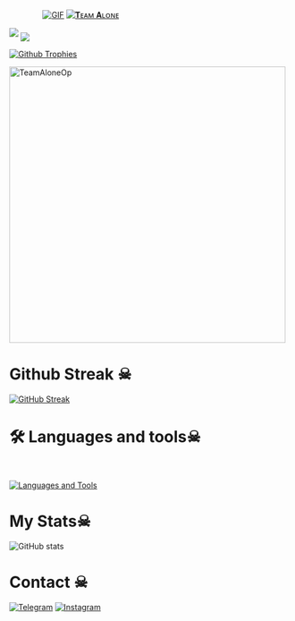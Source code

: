  ㅤ ㅤ ㅤㅤ[![GIF](https://github.com/TeamAloneOp/TeamAloneOp/blob/main/TeamAloneOp.gif)](https://github.com/TeamAloneOp)
   [![𝐓ᴇᴀᴍ 𝐀ʟᴏɴᴇ](https://github-stats-alpha.vercel.app/api?username=TeamAloneOp "TeamAloneOp")](https://github-stats-alpha.vercel.app/api?username=TeamAloneOp "TeamAloneOp")
                                                          
  
<img src="https://readme-typing-svg.herokuapp.com?color=00FF00&width=420&lines=🌿+𝐓ʜᴇ+𝐓ᴇᴀᴍ+𝐀ʟᴏɴᴇ+🌿">


<!--
**TeamAloneOp/TeamAloneOp** is a ✨ _special_ ✨ repository because its `README.md` (this file) appears on your GitHub profile.



<p align="center">
    <b>ᴠɪsɪᴛᴏʀs</b><br>
 -->    <img align="middle" src="https://profile-counter.glitch.me/TeamAloneOp/count.svg" />
</p>
<!---
TeamAloneOp/TeamAloneOp is a ✨ special ✨ repository because its `README.md` (this file) appears on your GitHub profile.
You can click the Preview link to take a look at your changes.
--->


  [![Github Trophies](https://github-profile-trophy.vercel.app/?username=TeamAloneOp&theme=transparent&no-bg=true&margin-w=15&margin-h=10&row=1&column=6&count_private=true)](https://TeamAloneOp.me)
  

<p><img width="494" align="center" src="https://github-readme-stats.vercel.app/api/top-langs?username=TeamAloneOp&show_icons=true&locale=en&layout=compact" alt="TeamAloneOp" /></p>


# Github Streak ☠︎︎

  [![GitHub Streak](https://streak-stats.demolab.com?user=TeamAloneOp&theme=radical&border_radius=5&date_format=j%20M%5B%20Y%5D&fire=FF8100)](https://TeamAloneOp.me)

# 🛠️ Languages and tools☠︎︎
</br>

[![Languages and Tools](https://skillicons.dev/icons?i=androidstudio,bash,vscode,docker,git,github,linux,heroku,arduino,redis,mongodb,java,html,py,c,ts,js,deno,flutter,fastapi&perline=10)](https://TeamAloneOp.me)



# My Stats☠︎︎
![ GitHub stats](https://github-readme-stats.vercel.app/api?username=TeamAloneOp&show_icons=true&theme=radical)

# Contact ☠︎︎
<a href="https://t.me/ALONE_WAS_BOT"><img title="Telegram" src="https://img.shields.io/badge/Telegram-%23000000.svg?&style=for-the-badge&logo=telegram&logoColor=61DAFB"></a>
<a href="https://instagram.com/_itzz_alone_op"><img title="Instagram" src="https://img.shields.io/badge/instagram-%23E4405F.svg?&style=for-the-badge&logo=instagram&logoColor=white"></a>
